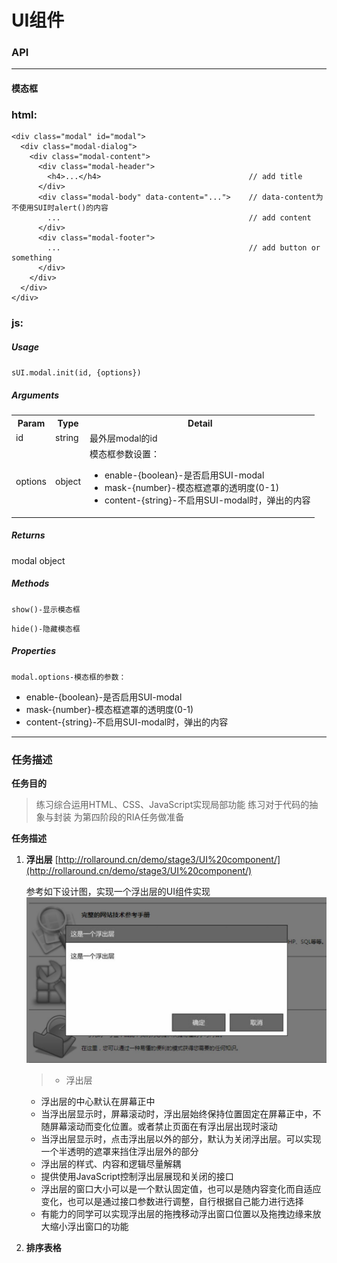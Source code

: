 # UI组件

### **API**
___
#### **模态框**
### **html:**
  >
    <div class="modal" id="modal">
      <div class="modal-dialog">
        <div class="modal-content">
          <div class="modal-header">
            <h4>...</h4>                                 // add title
          </div>
          <div class="modal-body" data-content="...">    // data-content为不使用SUI时alert()的内容
            ...                                          // add content
          </div>
          <div class="modal-footer">
            ...                                          // add button or something
          </div>
        </div>
      </div>
    </div>

### **js:**

##### Usage

  `sUI.modal.init(id, {options})`

##### Arguments
  <table>
    <tbody>
      <tr>
        <th>Param</th>
        <th>Type</th>
        <th>Detail</th>
      </tr>
      <tr>
        <td>id</td>
        <td>string</td>
        <td>最外层modal的id</td>
      </tr>
      <tr>
        <td>options</td>
        <td>object</td>
        <td>模态框参数设置：</br>
          <ul>
            <li>enable-{boolean}-是否启用SUI-modal</li>
            <li>mask-{number}-模态框遮罩的透明度(0-1)</li>
            <li>content-{string}-不启用SUI-modal时，弹出的内容</li>
          </ul>
        </td>
      </tr>
    </tbody>
  <table>

##### Returns
  modal object

##### Methods

  `show()-显示模态框`

  `hide()-隐藏模态框`

##### Properties

  `modal.options-模态框的参数：`
  <ul>
    <li>enable-{boolean}-是否启用SUI-modal</li>
    <li>mask-{number}-模态框遮罩的透明度(0-1)</li>
    <li>content-{string}-不启用SUI-modal时，弹出的内容</li>
  </ul>

___

### **任务描述**

  **任务目的**

  > 练习综合运用HTML、CSS、JavaScript实现局部功能
    练习对于代码的抽象与封装
    为第四阶段的RIA任务做准备

  **任务描述**

  1.  **浮出层** [http://rollaround.cn/demo/stage3/UI%20component/](http://rollaround.cn/demo/stage3/UI%20component/)

      参考如下设计图，实现一个浮出层的UI组件实现
      ![](img/task_3_37_1.jpg)

      > * 浮出层
        * 浮出层的中心默认在屏幕正中
        * 当浮出层显示时，屏幕滚动时，浮出层始终保持位置固定在屏幕正中，不随屏幕滚动而变化位置。或者禁止页面在有浮出层出现时滚动
        * 当浮出层显示时，点击浮出层以外的部分，默认为关闭浮出层。可以实现一个半透明的遮罩来挡住浮出层外的部分
        * 浮出层的样式、内容和逻辑尽量解耦
        * 提供使用JavaScript控制浮出层展现和关闭的接口
        * 浮出层的窗口大小可以是一个默认固定值，也可以是随内容变化而自适应变化，也可以是通过接口参数进行调整，自行根据自己能力进行选择
        * 有能力的同学可以实现浮出层的拖拽移动浮出窗口位置以及拖拽边缘来放大缩小浮出窗口的功能


  1. **排序表格**
